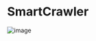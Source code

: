 # SmartCrawler

![image](https://github.com/Its-Rawat/SmartCrawler/assets/133390033/2d455e76-10f1-4adf-95f3-a5348e6f1930)
